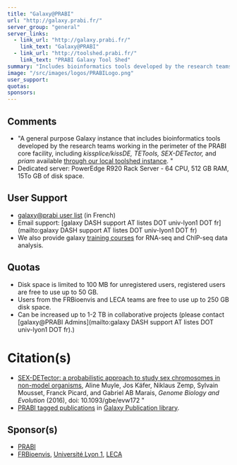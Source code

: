 ```yaml
---
title: "Galaxy@PRABI"
url: "http://galaxy.prabi.fr/"
server_group: "general"
server_links: 
  - link_url: "http://galaxy.prabi.fr/"
    link_text: "Galaxy@PRABI"
  - link_url: "http://toolshed.prabi.fr/"
    link_text: "PRABI Galaxy Tool Shed"
summary: "Includes bioinformatics tools developed by the research teams working in the perimeter of the PRABI core facility, including *kissplice/kissDE, TETools, SEX-DETector,* and *priam*."
image: "/src/images/logos/PRABILogo.png"
user_support: 
quotas: 
sponsors: 
---
```


## Comments

* "A general purpose Galaxy instance that includes bioinformatics tools developed by the research teams working in the perimeter of the PRABI core facility, including *kissplice/kissDE, TETools, SEX-DETector,* and *priam* available [through our local toolshed instance](http://toolshed.prabi.fr). "
* Dedicated server:  PowerEdge R920 Rack Server - 64 CPU, 512 GB RAM, 15To GB of disk space.

## User Support

* [galaxy@prabi user list](http://listes.univ-lyon1.fr/sympa/info/galaxy-user) (in French)
* Email support: [galaxy DASH support AT listes DOT univ-lyon1 DOT fr](mailto:galaxy DASH support AT listes DOT univ-lyon1 DOT fr)
* We also provide galaxy [training courses](/src/teach/trainers/index.md#galaxy_40_prabi_project) for RNA-seq and ChIP-seq data analysis.

## Quotas

* Disk space is limited to 100 MB for unregistered users, registered users are free to use up to 50 GB.
* Users from the FRBioenvis and LECA teams are free to use up to 250 GB disk space.
* Can be increased up to 1-2 TB in collaborative projects (please contact [galaxy@PRABI Admins](mailto:galaxy DASH support AT listes DOT univ-lyon1 DOT fr).)

# Citation(s)

* [SEX-DETector: a probabilistic approach to study sex chromosomes in non-model organisms](http://dx.doi.org/10.1093/gbe/evw172), Aline Muyle, Jos Käfer, Niklaus Zemp, Sylvain Mousset, Franck Picard, and Gabriel AB Marais, *Genome Biology and Evolution* (2016), doi: 10.1093/gbe/evw172 "
* [PRABI tagged publications](https://www.zotero.org/groups/1732893/galaxy/items/tag/%3EPRABI) in [Galaxy Publication library](/src/publication-library/index.md).

## Sponsor(s)

* [PRABI](http://www.prabi.fr)
* [FRBioenvis](http://bioenvis.universite-lyon.fr), [Université Lyon 1](http://www.univ-lyon1.fr), [LECA](http://www-leca.ujf-grenoble.fr)
